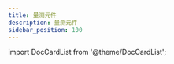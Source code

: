 ```yaml
---
title: 量测元件
description: 量测元件
sidebar_position: 100
---
```


import DocCardList from '@theme/DocCardList';

<DocCardList />